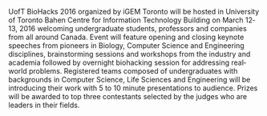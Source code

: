 UofT BioHacks 2016 organized by iGEM Toronto will be hosted in University of
Toronto Bahen Centre for Information Technology Building on March 12­13, 2016
welcoming undergraduate students, professors and companies from all around
Canada. Event will feature opening and closing keynote speeches from pioneers in
Biology, Computer Science and Engineering disciplines, brainstorming sessions
and workshops from the industry and academia followed by overnight biohacking
session for addressing real­world problems. Registered teams composed of
undergraduates with backgrounds in Computer Science, Life Sciences and
Engineering will be introducing their work with 5 to 10 minute presentations to
audience. Prizes will be awarded to top three contestants selected by the judges
who are leaders in their fields.
